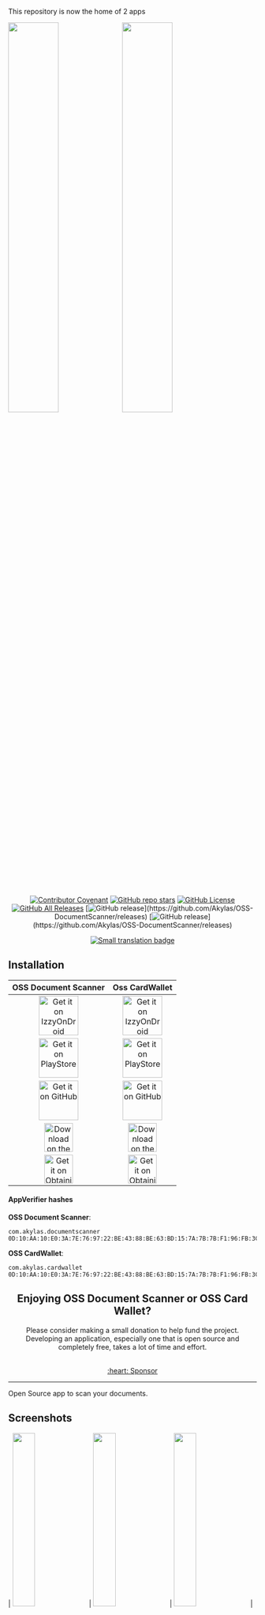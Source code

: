 This repository is now the home of 2 apps

<div>
<img title="" src="fastlane/metadata/com.akylas.documentscanner/android/en-US/images/featureGraphic.png" width="45%">
<img title="" src="fastlane/metadata/com.akylas.cardwallet/android/en-US/images/featureGraphic.png" width="45%">
</div>

<div align="center">

[![Contributor Covenant](https://img.shields.io/badge/Contributor%20Covenant-v2.0%20adopted-ff69b4.svg)](COC.md)
[![GitHub repo stars](https://img.shields.io/github/stars/Akylas/OSS-DocumentScanner?style=flat)](https://github.com/Akylas/OSS-DocumentScanner/stargazers)
[![GitHub License](https://img.shields.io/github/license/Akylas/OSS-DocumentScanner)](https://github.com/Akylas/OSS-DocumentScanner/blob/master/COPYING)
[![GitHub All Releases](https://img.shields.io/github/downloads/Akylas/OSS-DocumentScanner/total.svg)](https://github.com/Akylas/OSS-DocumentScanner/releases/)
[![GitHub release](https://img.shields.io/github/v/release/Akylas/OSS-DocumentScanner?display_name=release&filter=*scanner*)](https://github.com/Akylas/OSS-DocumentScanner/releases)
[![GitHub release](https://img.shields.io/github/v/release/Akylas/OSS-DocumentScanner?display_name=release&filter=*wallet*)](https://github.com/Akylas/OSS-DocumentScanner/releases)

[![Small translation badge](https://hosted.weblate.org/widgets/oss-document-scanner/-/svg-badge.svg)](https://hosted.weblate.org/engage/oss-document-scanner/?utm_source=widget)
</div>

 ## Installation

<!-- [<img src="https://fdroid.gitlab.io/artwork/badge/get-it-on.png" alt="Get it on F-Droid" height="80">](https://f-droid.org/packages/com.machiav3lli.backup/) -->
<div align="center">

| OSS Document Scanner | Oss CardWallet |
|:--------------------:|:--------------:|
|[<img src="https://gitlab.com/IzzyOnDroid/repo/-/raw/master/assets/IzzyOnDroid.png" alt="Get it on IzzyOnDroid" height="80">](https://apt.izzysoft.de/packages/com.akylas.documentscanner)|[<img src="https://gitlab.com/IzzyOnDroid/repo/-/raw/master/assets/IzzyOnDroid.png" alt="Get it on IzzyOnDroid" height="80">](https://apt.izzysoft.de/packages/com.akylas.cardwallet)|
|[<img src="https://play.google.com/intl/en_us/badges/static/images/badges/en_badge_web_generic.png" alt="Get it on PlayStore" height="80">](https://play.google.com/store/apps/details?id=com.akylas.documentscanner)|[<img src="https://play.google.com/intl/en_us/badges/static/images/badges/en_badge_web_generic.png" alt="Get it on PlayStore" height="80">](https://play.google.com/store/apps/details?id=com.akylas.cardwallet)|
|[<img src="badge_github.png" alt="Get it on GitHub" height="80">](https://github.com/Akylas/OSS-DocumentScanner/releases)|[<img src="badge_github.png" alt="Get it on GitHub" height="80">](https://github.com/Akylas/OSS-DocumentScanner/releases)|
|[<img src="https://tools.applemediaservices.com/api/badges/download-on-the-app-store/black/en-us?size=250x83&amp;releaseDate=1496188800" alt="Download on the App Store" height="58">](https://apps.apple.com/us/app/oss-document-scanner/id6472918564)|[<img src="https://tools.applemediaservices.com/api/badges/download-on-the-app-store/black/en-us?size=250x83&amp;releaseDate=1496188800" alt="Download on the App Store" height="58">](https://apps.apple.com/app/oss-cardwallet/id6504414362)|
|[<img src="https://raw.githubusercontent.com/ImranR98/Obtainium/main/assets/graphics/badge_obtainium.png" alt="Get it on Obtainium" height="58">](https://apps.obtainium.imranr.dev/redirect?r=obtainium://app/%7B%22id%22%3A%22com.akylas.documentscanner%22%2C%22url%22%3A%22https%3A%2F%2Fgithub.com%2FAkylas%2FOSS-DocumentScanner%22%2C%22author%22%3A%22Akylas%22%2C%22name%22%3A%22OSS%20Document%20Scanner%22%2C%22preferredApkIndex%22%3A0%2C%22additionalSettings%22%3A%22%7B%5C%22includePrereleases%5C%22%3Afalse%2C%5C%22fallbackToOlderReleases%5C%22%3Atrue%2C%5C%22filterReleaseTitlesByRegEx%5C%22%3A%5C%22Document%20Scanner%5C%22%2C%5C%22filterReleaseNotesByRegEx%5C%22%3A%5C%22%5C%22%2C%5C%22verifyLatestTag%5C%22%3Afalse%2C%5C%22dontSortReleasesList%5C%22%3Afalse%2C%5C%22useLatestAssetDateAsReleaseDate%5C%22%3Afalse%2C%5C%22trackOnly%5C%22%3Afalse%2C%5C%22versionExtractionRegEx%5C%22%3A%5C%22github%2F(.%2B)%5C%22%2C%5C%22matchGroupToUse%5C%22%3A%5C%221%5C%22%2C%5C%22versionDetection%5C%22%3Afalse%2C%5C%22releaseDateAsVersion%5C%22%3Afalse%2C%5C%22useVersionCodeAsOSVersion%5C%22%3Afalse%2C%5C%22apkFilterRegEx%5C%22%3A%5C%22%5C%22%2C%5C%22invertAPKFilter%5C%22%3Afalse%2C%5C%22autoApkFilterByArch%5C%22%3Atrue%2C%5C%22appName%5C%22%3A%5C%22%5C%22%2C%5C%22shizukuPretendToBeGooglePlay%5C%22%3Afalse%2C%5C%22exemptFromBackgroundUpdates%5C%22%3Afalse%2C%5C%22skipUpdateNotifications%5C%22%3Afalse%2C%5C%22about%5C%22%3A%5C%22%5C%22%7D%22%2C%22overrideSource%22%3Anull%7D)|[<img src="https://raw.githubusercontent.com/ImranR98/Obtainium/main/assets/graphics/badge_obtainium.png" alt="Get it on Obtainium" height="58">](https%3A%2F%2Fapps.obtainium.imranr.dev%2Fredirect%3Fr%3Dobtainium%3A%2F%2Fapp%2F%7B%22id%22%3A%22com.akylas.cardwallet%22%2C%22url%22%3A%22https%3A%2F%2Fgithub.com%2FAkylas%2FOSS-DocumentScanner%22%2C%22author%22%3A%22Akylas%22%2C%22name%22%3A%22OSS%20Card%20Wallet%22%2C%22preferredApkIndex%22%3A0%2C%22additionalSettings%22%3A%22%7B%5C%22includePrereleases%5C%22%3Afalse%2C%5C%22fallbackToOlderReleases%5C%22%3Atrue%2C%5C%22filterReleaseTitlesByRegEx%5C%22%3A%5C%22Card%20Wallet%5C%22%2C%5C%22filterReleaseNotesByRegEx%5C%22%3A%5C%22%5C%22%2C%5C%22verifyLatestTag%5C%22%3Afalse%2C%5C%22dontSortReleasesList%5C%22%3Afalse%2C%5C%22useLatestAssetDateAsReleaseDate%5C%22%3Afalse%2C%5C%22trackOnly%5C%22%3Afalse%2C%5C%22versionExtractionRegEx%5C%22%3A%5C%22github%2F%28.%2B%29%5C%22%2C%5C%22versionDetection%5C%22%3Afalse%2C%5C%22releaseDateAsVersion%5C%22%3Afalse%2C%5C%22useVersionCodeAsOSVersion%5C%22%3Afalse%2C%5C%22apkFilterRegEx%5C%22%3A%5C%22%5C%22%2C%5C%22invertAPKFilter%5C%22%3Afalse%2C%5C%22autoApkFilterByArch%5C%22%3Atrue%2C%5C%22appName%5C%22%3A%5C%22%5C%22%2C%5C%22shizukuPretendToBeGooglePlay%5C%22%3Afalse%2C%5C%22exemptFromBackgroundUpdates%5C%22%3Afalse%2C%5C%22skipUpdateNotifications%5C%22%3Afalse%2C%5C%22about%5C%22%3A%5C%22%5C%22%7D%22%2C%22overrideSource%22%3Anull%7D%29)|
</div>

#### AppVerifier hashes 
**OSS Document Scanner**: 
```
com.akylas.documentscanner
0D:10:AA:10:E0:3A:7E:76:97:22:BE:43:88:BE:63:BD:15:7A:7B:7B:F1:96:FB:3C:EB:AB:87:37:F9:6C:A8:71
```
 
**OSS CardWallet**: 
```
com.akylas.cardwallet
0D:10:AA:10:E0:3A:7E:76:97:22:BE:43:88:BE:63:BD:15:7A:7B:7B:F1:96:FB:3C:EB:AB:87:37:F9:6C:A8:71
 ```
 
<h2 align="center">Enjoying OSS Document Scanner or OSS Card Wallet?</h2>
<p align="center">Please consider making a small donation to help fund the project. Developing an application, especially one that is open source and completely free, takes a lot of time and effort.
<br>
<br>
<div align="center">
<a href="https://github.com/sponsors/farfromrefug">:heart: Sponsor</a>
</div>
<hr>

Open Source app to scan your documents.

## Screenshots

| <img src="fastlane/metadata/com.akylas.documentscanner/android/en-US/images/phoneScreenshots/1_en-US.png" width=30%> | <img src="fastlane/metadata/com.akylas.documentscanner/android/en-US/images/phoneScreenshots/2_en-US.png" width=30%> | <img src="fastlane/metadata/com.akylas.documentscanner/android/en-US/images/phoneScreenshots/3_en-US.png" width=30%> |

| <img src="fastlane/metadata/com.akylas.cardwallet/android/en-US/images/phoneScreenshots/2_en-US.png" width=30%> | <img src="fastlane/metadata/com.akylas.cardwallet/android/en-US/images/phoneScreenshots/5_en-US.png" width=30%> | <img src="fastlane/metadata/com.akylas.cardwallet/android/en-US/images/phoneScreenshots/3_en-US.png" width=30%> |

## Having issues, suggestions and feedback?

You can,
- [Create an issue here](https://github.com/Akylas/OSS-DocumentScanner/issues)

## Contributors

Thanks to our contributors:
* [Enrico Dell'Oste](https://www.smartpixel.it/)

## Languages: [<img align="right" src="https://hosted.weblate.org/widgets/oss-document-scanner/-/287x66-white.png" alt="Übersetzungsstatus" />](https://hosted.weblate.org/engage/oss-document-scanner/?utm_source=widget)

[<img src="https://hosted.weblate.org/widgets/oss-document-scanner/-/multi-auto.svg" alt="Übersetzungsstatus" />](https://hosted.weblate.org/engage/oss-document-scanner/)

The Translations are hosted by [Weblate.org](https://hosted.weblate.org/engage/oss-document-scanner/).


<p align="center">
  <a href="https://raw.githubusercontent.com/farfromrefug/sponsorkit/main/sponsors.svg">
	<img src='https://raw.githubusercontent.com/farfromrefug/sponsorkit/main/sponsors.svg'/>
  </a>
</p>

Feature Graphic generated with [hotpot.ai](https://hotpot.ai/design/google-play-feature-graphic)

## Building Setup

This repo can be used to build 2 different apps: `OSS DocumentScanner` and `OSS CardWallet`

Those apps are using [Nativescript](https://github.com/NativeScript/NativeScript) which is a cross platform framework to build apps for iOS/Android

### Setup / Environment

This project uses a few environment variables. While most are for publishing and thus not necessary for most, some are used to decide which app to build: 
* `APP_ID`: `com.akylas.documentscanner` or `com.akylas.cardwallet`
* `APP_BUILD_PATH`: `build/documentscanner` or `build/cardwallet`
* `APP_RESOURCES`: `App_Resources/documentscanner` or `App_Resources/cardwallet`

You can either define them yourself. If you are using vscode the `vscode/settings.json` of this repo defines different custom shells which will try to source `.env.documentscanner` and `.env.cardwallet`. To do this it use the plugin `dotenv` from omzsh [here](https://github.com/ohmyzsh/ohmyzsh/tree/master/plugins/dotenv)
If those variables are not define the project will default to variables for `OSS DocumentScanner`

### Nativescript

First [setup Nativescript](https://docs.nativescript.org/setup/linux)

This project is optimized to be built with [Akylas Fork](https://github.com/Akylas/NativeScript). Though it would work with main it is best to use this fork. The `package.json` defines a resolution to `../NativeScript/dist/packages/core` so clone the fork and build it using `npm run setup:yarn && npm run ui-mobile-base:build && npm run core:build`

Another change is that this project uses new features of the Nativescript [cli](https://github.com/farfromrefug/nativescript-cli) which were not released yet.
So for now you need to clone [it](https://github.com/farfromrefug/nativescript-cli), build with `npm run setup` then use it with `PATH_TO_CLI_FOLDER/bin/ns`

### 3rd parties

This app also uses opencv and tesseract. I did not include the libraries in git because there are huge and would make the github repo too big.
There are 2 ways to install them:
* download from [here](https://github.com/Akylas/OSS-DocumentScanner/releases/tag/dev_resources) and uncompress them at the root
* build them yourself:

#### OpenCV

* **Android**:
You can download Opencv 4.8.0 for android [here](https://github.com/nihui/opencv-mobile/releases/latest/download/opencv-mobile-4.8.1-apple.zip).
Then place the necessary libs/includes in the `opencv/android` at the root of this repo like shown here:
![opencv directory structure](images/opencv_structure.png)

* **iOS** :
You can download Opencv 4.8.0 for iOS [here](https://github.com/opencv/opencv/releases/download/4.8.0/opencv-4.8.0-ios-framework.zip).
Then place the `opencv2.xcframework` in the `opencv/ios` at the root of this repo

This should be enough. Android and iOS build will use it using symlinks

#### Tesseract
It is a bit trickier for Tesseract as we need to compile it 

* **Android**:
    - clone [https://github.com/Akylas/Tesseract4Android](https://github.com/Akylas/Tesseract4Android)
    - build with `./gradlew assembleRelease`
    - search for the built static libs (search for `libtesseract.a`) in `tesseract4android/build/intermediates/cxx/*/obj`
    - copy the static libs and the includes(in `tesseract4android/src/main/cpp/tesseract/src/include`) in the `tesseract/android` at the root of this repo like shown here:
![opencv directory structure](images/tesseract_structure.png)

* **iOS**:
    - clone [https://github.com/Akylas/TesseractBuild](https://github.com/Akylas/TesseractBuild)
    - build with `./Scripts/Build_All.sh`
    - copy everything from `Root` to the `tesseract/ios` at the root of this repo

### Yarn

You need to use yarn with this project as it uses the `portal:` protocol for some dependencies.
Note that the project has some `yarn link` for easy local dev for me. The best is for you to remove the `resolutions` part of the `package.json`

### Building

Now that all is setup and that you prepared the 3rd party libraries you can actually build and run the app:

* `yarn`
* `ns run android --no-hmr --env.devlog` (replace by `ios` for iOS...)

This should run the app on the first discovered device or emulator.
